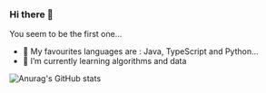### Hi there 👋

You seem to be the first one...

- 🔭 My favourites languages are : Java, TypeScript and Python...
- 🌱 I’m currently learning algorithms and data

![Anurag's GitHub stats](https://github-readme-stats.vercel.app/api?username=nicolas-ag&show_icons=true&theme=transparent)
